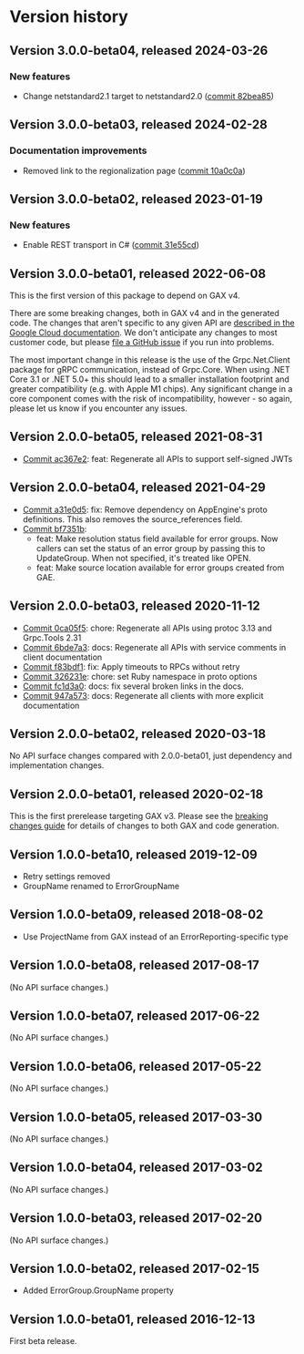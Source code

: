 # Version history

## Version 3.0.0-beta04, released 2024-03-26

### New features

- Change netstandard2.1 target to netstandard2.0 ([commit 82bea85](https://github.com/googleapis/google-cloud-dotnet/commit/82bea850661975b9750ac30753528cc9d2e05240))

## Version 3.0.0-beta03, released 2024-02-28

### Documentation improvements

- Removed link to the regionalization page ([commit 10a0c0a](https://github.com/googleapis/google-cloud-dotnet/commit/10a0c0a60e7006c2e357816fc2c7f79657891f31))

## Version 3.0.0-beta02, released 2023-01-19

### New features

- Enable REST transport in C# ([commit 31e55cd](https://github.com/googleapis/google-cloud-dotnet/commit/31e55cdbafe12bfae68e28a75a1b75ceb445684f))

## Version 3.0.0-beta01, released 2022-06-08

This is the first version of this package to depend on GAX v4.

There are some breaking changes, both in GAX v4 and in the generated
code. The changes that aren't specific to any given API are [described in the Google Cloud
documentation](https://cloud.google.com/dotnet/docs/reference/help/breaking-gax4).
We don't anticipate any changes to most customer code, but please [file a
GitHub issue](https://github.com/googleapis/google-cloud-dotnet/issues/new/choose)
if you run into problems.

The most important change in this release is the use of the Grpc.Net.Client package
for gRPC communication, instead of Grpc.Core. When using .NET Core 3.1 or .NET 5.0+
this should lead to a smaller installation footprint and greater compatibility (e.g.
with Apple M1 chips). Any significant change in a core component comes with the risk
of incompatibility, however - so again, please let us know if you encounter any
issues.
## Version 2.0.0-beta05, released 2021-08-31

- [Commit ac367e2](https://github.com/googleapis/google-cloud-dotnet/commit/ac367e2): feat: Regenerate all APIs to support self-signed JWTs

## Version 2.0.0-beta04, released 2021-04-29

- [Commit a31e0d5](https://github.com/googleapis/google-cloud-dotnet/commit/a31e0d5): fix: Remove dependency on AppEngine's proto definitions. This also removes the source_references field.
- [Commit bf7351b](https://github.com/googleapis/google-cloud-dotnet/commit/bf7351b):
  - feat: Make resolution status field available for error groups. Now callers can set the status of an error group by passing this to UpdateGroup. When not specified, it's treated like OPEN.
  - feat: Make source location available for error groups created from GAE.

## Version 2.0.0-beta03, released 2020-11-12

- [Commit 0ca05f5](https://github.com/googleapis/google-cloud-dotnet/commit/0ca05f5): chore: Regenerate all APIs using protoc 3.13 and Grpc.Tools 2.31
- [Commit 6bde7a3](https://github.com/googleapis/google-cloud-dotnet/commit/6bde7a3): docs: Regenerate all APIs with service comments in client documentation
- [Commit f83bdf1](https://github.com/googleapis/google-cloud-dotnet/commit/f83bdf1): fix: Apply timeouts to RPCs without retry
- [Commit 326231e](https://github.com/googleapis/google-cloud-dotnet/commit/326231e): chore: set Ruby namespace in proto options
- [Commit fc1d3a0](https://github.com/googleapis/google-cloud-dotnet/commit/fc1d3a0): docs: fix several broken links in the docs.
- [Commit 947a573](https://github.com/googleapis/google-cloud-dotnet/commit/947a573): docs: Regenerate all clients with more explicit documentation

## Version 2.0.0-beta02, released 2020-03-18

No API surface changes compared with 2.0.0-beta01, just dependency
and implementation changes.

## Version 2.0.0-beta01, released 2020-02-18

This is the first prerelease targeting GAX v3. Please see the [breaking changes
guide](https://cloud.google.com/dotnet/docs/reference/help/breaking-gax2)
for details of changes to both GAX and code generation.

## Version 1.0.0-beta10, released 2019-12-09

- Retry settings removed
- GroupName renamed to ErrorGroupName

## Version 1.0.0-beta09, released 2018-08-02

- Use ProjectName from GAX instead of an ErrorReporting-specific type

## Version 1.0.0-beta08, released 2017-08-17

(No API surface changes.)

## Version 1.0.0-beta07, released 2017-06-22

(No API surface changes.)

## Version 1.0.0-beta06, released 2017-05-22

(No API surface changes.)

## Version 1.0.0-beta05, released 2017-03-30

(No API surface changes.)

## Version 1.0.0-beta04, released 2017-03-02

(No API surface changes.)

## Version 1.0.0-beta03, released 2017-02-20

(No API surface changes.)

## Version 1.0.0-beta02, released 2017-02-15

- Added ErrorGroup.GroupName property

## Version 1.0.0-beta01, released 2016-12-13

First beta release.
